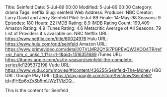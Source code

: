 Title: Seinfeld
Date: 5-Jul-89 00:00
Modified: 5-Jul-89 00:00
Category: drama
Tags: netflix
Slug: seinfeld
Web Address: 
Producer: NBC
Creator:  Larry David and Jerry Seinfeld
Pilot: 5-Jul-89
Finale: 14-May-98
Seasons: 9
Episodes: 180
Hours: 22
IMDB Rating: 8.9
IMDB Rating Count: 199,409
Amazon Rating: 4.9
iTunes Rating: 4.6
Metacritic Average of All Seasons: 79
List of Providers it's available on: NBC
Netflix URL: https://www.netflix.com/title/60024976
Hulu URL: https://www.hulu.com/grid/seinfeld
Amazon URL: https://www.primevideo.com/detail/0TVLMR2QYSI7PGPEVQW3KOO4TR/ref=sr_hom_c_unkc_1_1?sr=1-1&qid=1516351689
iTunes URL: https://itunes.apple.com/us/tv-season/seinfeld-the-complete-series/id1295372198
Vudu URL: https://www.vudu.com/movies/#!content/436255/Seinfeld-The-Money
HBO URL: 
Google Play URL: https://play.google.com/store/tv/show/Seinfeld?id=jFHEp6oZxSb5mUWzTVlzDQ...



This is the content for Seinfeld